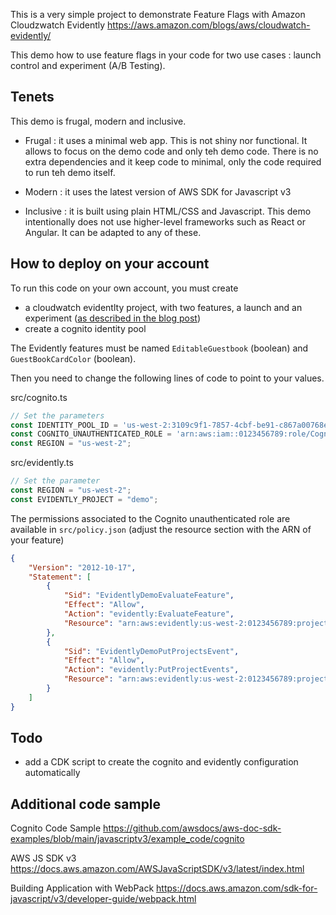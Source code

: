 This is a very simple project to demonstrate Feature Flags with Amazon Cloudzwatch Evidently 
https://aws.amazon.com/blogs/aws/cloudwatch-evidently/

This demo how to use feature flags in your code for two use cases : launch control and experiment (A/B Testing).

## Tenets 

This demo is frugal, modern and inclusive.

- Frugal : it uses a minimal web app. This is not shiny nor functional. It allows to focus on the demo code and only teh demo code. There is no extra dependencies and it keep code to minimal, only the code required to run teh demo itself.

- Modern : it uses the latest version of AWS SDK for Javascript v3 

- Inclusive : it is built using plain HTML/CSS and Javascript.  This demo intentionally does not use higher-level frameworks such as React or Angular. It can be adapted to any of these.


## How to deploy on your account

To run this code on your own account, you must create 
- a cloudwatch evidentlty project, with two features, a launch and an experiment ([as described in the blog post](https://aws.amazon.com/blogs/aws/cloudwatch-evidently/))
- create a cognito identity pool 

The Evidently features must be named `EditableGuestbook` (boolean) and `GuestBookCardColor` (boolean).

Then you need to change the following lines of code to point to your values.

src/cognito.ts
```typescript
// Set the parameters
const IDENTITY_POOL_ID = 'us-west-2:3109c9f1-7857-4cbf-be91-c867a00768e0';
const COGNITO_UNAUTHENTICATED_ROLE = 'arn:aws:iam::0123456789:role/Cognito_evidentlydemoUnauth_Role';
const REGION = "us-west-2";
```

src/evidently.ts
```typescript
// Set the parameter
const REGION = "us-west-2";
const EVIDENTLY_PROJECT = "demo";
```

The permissions associated to the Cognito unauthenticated role are available in `src/policy.json` (adjust the resource section with the ARN of your feature)

```json
{
    "Version": "2012-10-17",
    "Statement": [
        {
            "Sid": "EvidentlyDemoEvaluateFeature",
            "Effect": "Allow",
            "Action": "evidently:EvaluateFeature",
            "Resource": "arn:aws:evidently:us-west-2:0123456789:project/demo/feature/*"
        },
        {
            "Sid": "EvidentlyDemoPutProjectsEvent",
            "Effect": "Allow",
            "Action": "evidently:PutProjectEvents",
            "Resource": "arn:aws:evidently:us-west-2:0123456789:project/demo"
        }
    ]
}
```
## Todo

- add a CDK script to create the cognito and evidently configuration automatically

## Additional code sample

Cognito Code Sample 
https://github.com/awsdocs/aws-doc-sdk-examples/blob/main/javascriptv3/example_code/cognito

AWS JS SDK v3 
https://docs.aws.amazon.com/AWSJavaScriptSDK/v3/latest/index.html

Building Application with WebPack 
https://docs.aws.amazon.com/sdk-for-javascript/v3/developer-guide/webpack.html

